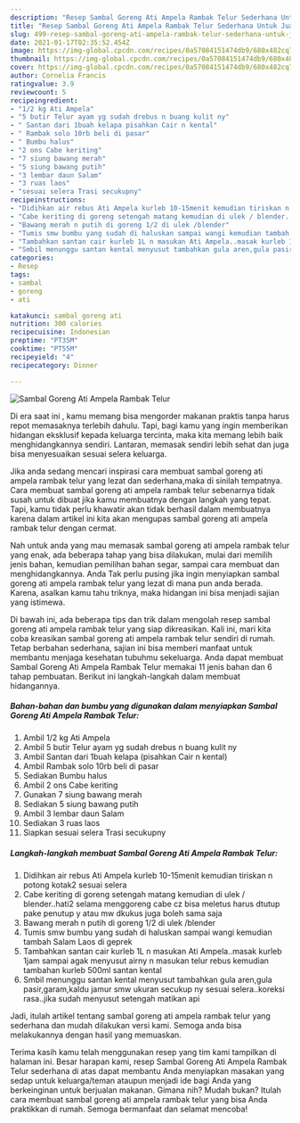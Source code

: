```yaml
---
description: "Resep Sambal Goreng Ati Ampela Rambak Telur Sederhana Untuk Jualan"
title: "Resep Sambal Goreng Ati Ampela Rambak Telur Sederhana Untuk Jualan"
slug: 499-resep-sambal-goreng-ati-ampela-rambak-telur-sederhana-untuk-jualan
date: 2021-01-17T02:35:52.454Z
image: https://img-global.cpcdn.com/recipes/0a57084151474db9/680x482cq70/sambal-goreng-ati-ampela-rambak-telur-foto-resep-utama.jpg
thumbnail: https://img-global.cpcdn.com/recipes/0a57084151474db9/680x482cq70/sambal-goreng-ati-ampela-rambak-telur-foto-resep-utama.jpg
cover: https://img-global.cpcdn.com/recipes/0a57084151474db9/680x482cq70/sambal-goreng-ati-ampela-rambak-telur-foto-resep-utama.jpg
author: Cornelia Francis
ratingvalue: 3.9
reviewcount: 5
recipeingredient:
- "1/2 kg Ati Ampela"
- "5 butir Telur ayam yg sudah drebus n buang kulit ny"
- " Santan dari 1buah kelapa pisahkan Cair n kental"
- " Rambak solo 10rb beli di pasar"
- " Bumbu halus"
- "2 ons Cabe keriting"
- "7 siung bawang merah"
- "5 siung bawang putih"
- "3 lembar daun Salam"
- "3 ruas laos"
- "sesuai selera Trasi secukupny"
recipeinstructions:
- "Didihkan air rebus Ati Ampela kurleb 10-15menit kemudian tiriskan n potong kotak2 sesuai selera"
- "Cabe keriting di goreng setengah matang kemudian di ulek / blender..hati2 selama menggoreng cabe cz bisa meletus harus dtutup pake penutup y atau mw dkukus juga boleh sama saja"
- "Bawang merah n putih di goreng 1/2 di ulek /blender"
- "Tumis smw bumbu yang sudah di haluskan sampai wangi kemudian tambah Salam Laos di geprek"
- "Tambahkan santan cair kurleb 1L n masukan Ati Ampela..masak kurleb 1jam sampai agak menyusut airny n masukan telur rebus kemudian tambahan kurleb 500ml santan kental"
- "Smbil menunggu santan kental menyusut tambahkan gula aren,gula pasir,garam,kaldu jamur smw ukuran secukup ny sesuai selera..koreksi rasa..jika sudah menyusut setengah matikan api"
categories:
- Resep
tags:
- sambal
- goreng
- ati

katakunci: sambal goreng ati 
nutrition: 300 calories
recipecuisine: Indonesian
preptime: "PT35M"
cooktime: "PT55M"
recipeyield: "4"
recipecategory: Dinner

---
```



![Sambal Goreng Ati Ampela Rambak Telur](https://img-global.cpcdn.com/recipes/0a57084151474db9/680x482cq70/sambal-goreng-ati-ampela-rambak-telur-foto-resep-utama.jpg)

Di era  saat ini , kamu memang bisa mengorder makanan praktis tanpa harus repot memasaknya terlebih dahulu. Tapi, bagi kamu yang ingin memberikan hidangan eksklusif kepada keluarga tercinta, maka kita memang lebih baik menghidangkannya sendiri. Lantaran, memasak sendiri lebih sehat dan juga bisa menyesuaikan sesuai selera keluarga.

Jika anda sedang mencari inspirasi cara membuat sambal goreng ati ampela rambak telur yang lezat dan sederhana,maka di sinilah tempatnya. Cara membuat sambal goreng ati ampela rambak telur  sebenarnya tidak susah untuk dibuat jika kamu membuatnya dengan langkah yang tepat. Tapi, kamu tidak perlu khawatir akan tidak berhasil dalam membuatnya 
karena dalam artikel ini kita akan mengupas sambal goreng ati ampela rambak telur dengan cermat.  



Nah untuk anda yang mau memasak sambal goreng ati ampela rambak telur yang enak, ada beberapa tahap yang bisa dilakukan, mulai dari memilih jenis bahan, kemudian pemilihan bahan segar, sampai cara membuat dan menghidangkannya. Anda Tak perlu pusing jika ingin menyiapkan sambal goreng ati ampela rambak telur yang lezat di mana pun anda berada. Karena, asalkan kamu  tahu triknya, maka hidangan ini bisa menjadi sajian yang istimewa.

Di bawah ini, ada beberapa tips dan trik dalam mengolah resep sambal goreng ati ampela rambak telur yang siap dikreasikan. Kali ini, mari kita coba kreasikan sambal goreng ati ampela rambak telur sendiri di rumah. Tetap berbahan sederhana, sajian ini bisa memberi manfaat untuk membantu menjaga kesehatan tubuhmu sekeluarga. Anda dapat membuat Sambal Goreng Ati Ampela Rambak Telur memakai 11 jenis bahan dan 6 tahap pembuatan. Berikut ini langkah-langkah dalam membuat hidangannya.

<!--inarticleads1-->

##### Bahan-bahan dan bumbu yang digunakan dalam menyiapkan Sambal Goreng Ati Ampela Rambak Telur:

1. Ambil 1/2 kg Ati Ampela
1. Ambil 5 butir Telur ayam yg sudah drebus n buang kulit ny
1. Ambil  Santan dari 1buah kelapa (pisahkan Cair n kental)
1. Ambil  Rambak solo 10rb beli di pasar
1. Sediakan  Bumbu halus
1. Ambil 2 ons Cabe keriting
1. Gunakan 7 siung bawang merah
1. Sediakan 5 siung bawang putih
1. Ambil 3 lembar daun Salam
1. Sediakan 3 ruas laos
1. Siapkan sesuai selera Trasi secukupny




<!--inarticleads2-->

##### Langkah-langkah membuat Sambal Goreng Ati Ampela Rambak Telur:

1. Didihkan air rebus Ati Ampela kurleb 10-15menit kemudian tiriskan n potong kotak2 sesuai selera
1. Cabe keriting di goreng setengah matang kemudian di ulek / blender..hati2 selama menggoreng cabe cz bisa meletus harus dtutup pake penutup y atau mw dkukus juga boleh sama saja
1. Bawang merah n putih di goreng 1/2 di ulek /blender
1. Tumis smw bumbu yang sudah di haluskan sampai wangi kemudian tambah Salam Laos di geprek
1. Tambahkan santan cair kurleb 1L n masukan Ati Ampela..masak kurleb 1jam sampai agak menyusut airny n masukan telur rebus kemudian tambahan kurleb 500ml santan kental
1. Smbil menunggu santan kental menyusut tambahkan gula aren,gula pasir,garam,kaldu jamur smw ukuran secukup ny sesuai selera..koreksi rasa..jika sudah menyusut setengah matikan api




Jadi, itulah artikel tentang  sambal goreng ati ampela rambak telur  yang sederhana dan mudah dilakukan versi kami. Semoga anda bisa melakukannya dengan hasil yang memuaskan. 

Terima kasih kamu telah menggunakan resep yang tim kami tampilkan di halaman ini. Besar harapan kami, resep  Sambal Goreng Ati Ampela Rambak Telur sederhana di atas dapat membantu Anda menyiapkan masakan yang sedap untuk keluarga/teman ataupun menjadi ide bagi Anda yang berkeinginan untuk berjualan makanan. Gimana nih? Mudah bukan? Itulah cara membuat sambal goreng ati ampela rambak telur yang bisa Anda praktikkan di rumah. Semoga bermanfaat dan selamat mencoba!

